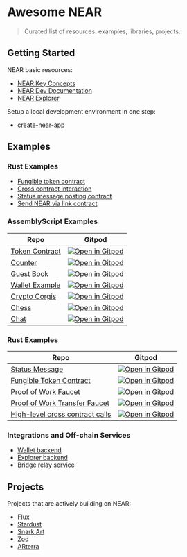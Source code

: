 # Awesome NEAR

> Curated list of resources: examples, libraries, projects.

## Getting Started
NEAR basic resources:
* [NEAR Key Concepts](https://docs.nearprotocol.com/docs/concepts/overview)
* [NEAR Dev Documentation](https://docs.nearprotocol.com/)
* [NEAR Explorer](https://explorer.nearprotocol.com/)

Setup a local development environment in one step:
* [create-near-app](https://github.com/nearprotocol/create-near-app)

## Examples

### Rust Examples

* [Fungible token contract](https://github.com/nearprotocol/near-sdk-rs/tree/master/examples/fungible-token)
* [Cross contract interaction](https://github.com/near-examples/rust-high-level-cross-contract)
* [Status message posting contract](https://github.com/near-examples/rust-status-message)
* [Send NEAR via link contract](https://github.com/nearprotocol/near-linkdrop)

### AssemblyScript Examples
Repo|Gitpod
---|---
[Token Contract](https://github.com/near-examples/token-contract-as)| [![Open in Gitpod](https://gitpod.io/button/open-in-gitpod.svg)](https://gitpod.io/#https://github.com/near-examples/token-contract-as)
[Counter](https://github.com/near-examples/counter)| [![Open in Gitpod](https://gitpod.io/button/open-in-gitpod.svg)](https://gitpod.io/#https://github.com/near-examples/counter)
[Guest Book](https://github.com/near-examples/guest-book) | [![Open in Gitpod](https://gitpod.io/button/open-in-gitpod.svg)](https://gitpod.io/#https://github.com/near-examples/guest-book)
[Wallet Example](https://github.com/near-examples/wallet-example)| [![Open in Gitpod](https://gitpod.io/button/open-in-gitpod.svg)](https://gitpod.io/#https://github.com/near-examples/wallet-example)
[Crypto Corgis](https://github.com/nearprotocol/corgis) | [![Open in Gitpod](https://gitpod.io/button/open-in-gitpod.svg)](https://gitpod.io/#https://github.com/nearprotocol/corgis) |
[Chess](https://github.com/nearprotocol/near-chess)|[![Open in Gitpod](https://gitpod.io/button/open-in-gitpod.svg)](https://gitpod.io/#https://github.com/nearprotocol/near-chess)
[Chat](https://github.com/near-examples/chat) | [![Open in Gitpod](https://gitpod.io/button/open-in-gitpod.svg)](https://gitpod.io/#https://github.com/near-examples/chat)

### Rust Examples
Repo|Gitpod
---|---
[Status Message](https://github.com/near-examples/rust-status-message)| [![Open in Gitpod](https://gitpod.io/button/open-in-gitpod.svg)](https://gitpod.io/#https://github.com/near-examples/rust-status-message)
[Fungible Token Contract](https://github.com/near-examples/rust-fungible-token)| [![Open in Gitpod](https://gitpod.io/button/open-in-gitpod.svg)](https://gitpod.io/#https://github.com/near-examples/rust-fungible-token)
[Proof of Work Faucet](https://github.com/near-examples/pow-faucet)| [![Open in Gitpod](https://gitpod.io/button/open-in-gitpod.svg)](https://gitpod.io/#https://github.com/near-examples/pow-faucet)
[Proof of Work Transfer Faucet](https://github.com/near-examples/token-printer)| [![Open in Gitpod](https://gitpod.io/button/open-in-gitpod.svg)](https://gitpod.io/#https://github.com/near-examples/token-printer)
[High-level cross contract calls](https://github.com/near-examples/rust-high-level-cross-contract)| [![Open in Gitpod](https://gitpod.io/button/open-in-gitpod.svg)](https://gitpod.io/#https://github.com/near-examples/rust-high-level-cross-contract)

### Integrations and Off-chain Services

* [Wallet backend](https://github.com/nearprotocol/near-contract-helper)
* [Explorer backend](https://github.com/nearprotocol/near-explorer/tree/master/backend)
* [Bridge relay service](https://github.com/nearprotocol/near-bridge/tree/master/ethrelay)

## Projects

Projects that are actively building on NEAR:
* [Flux](http://flux.market/)
* [Stardust](https://stardust.gg/)
* [Snark Art](http://snark.art/)
* [Zod](https://www.zod.tv/)
* [ARterra](http://arterra.co/)
